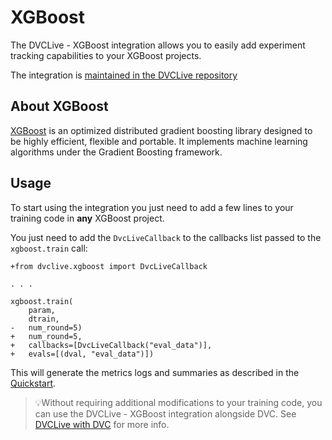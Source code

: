 # XGBoost

The DVCLive - XGBoost integration allows you to easily add experiment tracking
capabilities to your XGBoost projects.

The integration is
[maintained in the DVCLive repository](https://github.com/iterative/dvclive/blob/master/dvclive/xgboost.py)

## About XGBoost

[XGBoost](https://xgboost.ai/) is an optimized distributed gradient boosting
library designed to be highly efficient, flexible and portable. It implements
machine learning algorithms under the Gradient Boosting framework.

## Usage

To start using the integration you just need to add a few lines to your training
code in **any** XGBoost project.

You just need to add the `DvcLiveCallback` to the callbacks list passed to the
`xgboost.train` call:

```git
+from dvclive.xgboost import DvcLiveCallback

. . .

xgboost.train(
    param,
    dtrain,
-   num_round=5)
+   num_round=5,
+   callbacks=[DvcLiveCallback("eval_data")],
+   evals=[(dval, "eval_data")])
```

This will generate the metrics logs and summaries as described in the
[Quickstart](/docs/dvclive/user-guide/quickstart#outputs).

> 💡Without requiring additional modifications to your training code, you can
> use the DVCLive - XGBoost integration alongside DVC. See
> [DVCLive with DVC](/doc/dvclive/user-guide/dvclive-with-dvc) for more info.
